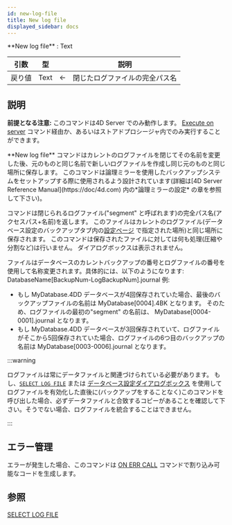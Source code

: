 ```yaml
---
id: new-log-file
title: New log file
displayed_sidebar: docs
---
```


<!--REF #_command_.New log file.Syntax-->**New log file** : Text<!-- END REF-->

<!--REF #_command_.New log file.Params-->

| 引数  | 型    |                             | 説明              |
| --- | ---- | --------------------------- | --------------- |
| 戻り値 | Text | &#8592; | 閉じたログファイルの完全パス名 |

<!-- END REF-->

## 説明

**前提となる注意:** このコマンドは4D Server でのみ動作します。 [Execute on server](../commands-legacy/execute-on-server.md) コマンド経由か、あるいはストアドプロシージャ内でのみ実行することができます。

<!--REF #_command_.New log file.Summary-->**New log file** コマンドはカレントのログファイルを閉じてその名前を変更した後、元のものと同じ名前で新しいログファイルを作成し同じ元のものと同じ場所に保存します<!-- END REF-->。 このコマンドは論理ミラーを使用したバックアップシステムをセットアップする際に使用されるよう設計されています(詳細は[4D Server Reference Manual](https://doc/4d.com) 内の*論理ミラーの設定* の章を参照して下さい)。 

コマンドは閉じられるログファイル("segment" と呼ばれます)の完全パス名(アクセスパス+名前)を返します。 このファイルはカレントのログファイル(データベース設定のバックアップタブ内の[設定ページ](../Backup/settings.md#設定) で指定された場所)と同じ場所に保存されます。 このコマンドは保存されたファイルに対しては何も処理(圧縮や分割など)は行いません。 ダイアログボックスは表示されません。

ファイルはデータベースのカレントバックアップの番号とログファイルの番号を使用して名称変更されます。具体的には、以下のようになります: DatabaseName\[BackupNum-LogBackupNum\].journal 例:

- もし MyDatabase.4DD データベースが4回保存されていた場合、最後のバックアップファイルの名前は MyDatabase\[0004\].4BK となります。 そのため、ログファイルの最初の"segment" の名前は、 MyDatabase\[0004-0001\].journal となります。
- もし MyDatabase.4DD データベースが3回保存されていて、ログファイルがそこから5回保存されていた場合、ログファイルの6つ目のバックアップの名前は MyDatabase\[0003-0006\].journal となります。

:::warning

ログファイルは常にデータファイルと関連づけられている必要があります。 もし、[`SELECT LOG FILE`](select-log-file.md) または [データベース設定ダイアログボックス](../Backup/settings.md#設定) を使用してログファイルを有効化した直後に(バックアップをすることなく)このコマンドを呼び出した場合、必ずデータファイルと合致するコピーがあることを確認して下さい。そうでない場合、ログファイルを統合することはできません。

:::

## エラー管理

エラーが発生した場合、このコマンドは [ON ERR CALL](../commands-legacy/on-err-call.md) コマンドで割り込み可能なコードを生成します。

## 参照

[SELECT LOG FILE](select-log-file.md)